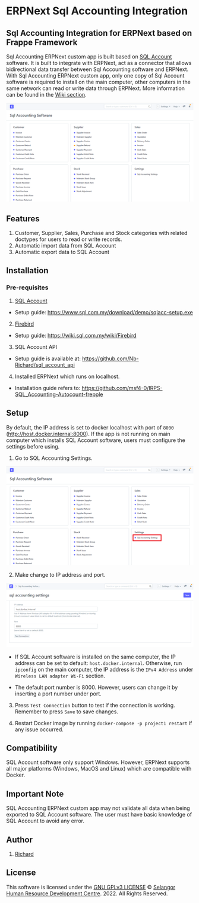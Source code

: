 # ERPNext Sql Accounting Integration


## Sql Accounting Integration for ERPNext based on Frappe Framework
Sql Accounting ERPNext custom app is built based on [SQL Account](https://www.sql.com.my/accounting-software) software. It is built to integrate with ERPNext, act as a connector that allows bidirectional data transfer between Sql Accounting software and ERPNext. With Sql Accounting ERPNext custom app, only one copy of Sql Account software is required to install on the main computer, other computers in the same network can read or write data through ERPNext. More information can be found in the [Wiki section](https://wiki.sql.com.my/wiki/SQL_Accounting_Linking).

![SQL Account](images/pic1.png)

## Features
1. Customer, Supplier, Sales, Purchase and Stock categories with related doctypes for users to read or write records.
2. Automatic import data from SQL Account 
3. Automatic export data to SQL Account


## Installation

### Pre-requisites
1. [SQL Account](https://www.sql.com.my/download/demo/sqlacc-setup.exe)

- Setup guide: https://www.sql.com.my/download/demo/sqlacc-setup.exe

2. [Firebird](https://github.com/FirebirdSQL/firebird/releases/download/R3_0_4/Firebird-3.0.4.33054_0_x64.exe)

- Setup guide: https://wiki.sql.com.my/wiki/Firebird

3. SQL Account API

- Setup guide is available at: https://github.com/Nb-Richard/sql_account_api

4. Installed ERPNext which runs on localhost. 

- Installation guide refers to: https://github.com/msf4-0/IRPS-SQL_Accounting-Autocount-frepple

## Setup
By default, the IP address is set to docker localhost with port of `8000` (http://host.docker.internal:8000). If the app is not running on main computer which installs SQL Account software, users must configure the settings before using.

1. Go to SQL Accounting Settings.

![image](images/pic2.png)

2. Make change to IP address and port.

![image](images/settings.png)

- If SQL Account software is installed on the same computer, the IP address can be set to default: `host.docker.internal`. Otherwise, run `ipconfig` on the main computer, the IP address is the `IPv4 Address` under `Wireless LAN adapter Wi-Fi` section.

- The default port number is 8000. However, users can change it by inserting a port number under port. 

3. Press `Test Connection` button to test if the connection is working. Remember to press `Save` to save changes.

4. Restart Docker image by running `docker-compose -p project1 restart` if any issue occurred. 


## Compatibility
SQL Account software only support Windows. However, ERPNext supports all major platforms (Windows, MacOS and Linux) which are compatible with Docker. 


## Important Note
SQL Accounting ERPNext custom app may not validate all data when being exported to SQL Account software. The user must have basic knowledge of SQL Account to avoid any error. 

## Author
1. [Richard](https://github.com/Nb-Richard)

## License
This software is licensed under the [GNU GPLv3 LICENSE](/LICENSE) © [Selangor Human Resource Development Centre](http://www.shrdc.org.my/). 2022.  All Rights Reserved.
